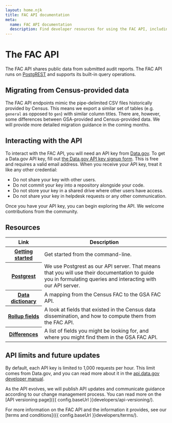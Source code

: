 ```yaml
---
layout: home.njk
title: FAC API documentation
meta:
  name: FAC API documentation
  description: Find developer resources for using the FAC API, including how to obtain a key and terms and conditions.
---
```


# The FAC API

The FAC API shares public data from submitted audit reports. The FAC API runs on <a href="https://postgrest.org" target="_blank">PostgREST</a> and supports its built-in query operations.

## Migrating from Census-provided data

The FAC API endpoints mimic the pipe-delimited CSV files historically provided by Census. This means we export a similar set of tables (e.g. `general` as opposed to `gen`) with similar column titles. There are, however, some differences between GSA-provided and Census-provided data. We will provide more detailed migration guidance in the coming months.

## Interacting with the API

To interact with the FAC API, you will need an API key from <a href="https://data.gov/" target="_blank">Data.gov</a>. To get a Data.gov API key, fill out <a href="https://api.data.gov/signup/" target="_blank">the Data.gov API key signup form</a>. This is free and requires a valid email address. When you receive your API key, treat it like any other credential:
- Do not share your key with other users.
- Do not commit your key into a repository alongside your code.
- Do not store your key in a shared drive where other users have access.
- Do not share your key in helpdesk requests or any other communication.

Once you have your API key, you can begin exploring the API. We welcome contributions from the community.

## Resources

<table class="usa-table">
  <thead>
    <tr>
      <th scope="col">Link</th>
      <th scope="col">Description</th>
    </tr>
  </thead>
  <tbody>
    <tr>
      <th scope="row">
        <a href="{{ config.baseUrl }}getting-started/">Getting started</a>
      </th>
      <td>
        Get started from the command-line.
      </td>
    </tr>
    <tr>
      <th scope="row">
        <a href="[getting-started/](https://postgrest.org/en/stable/references/api/tables_views.html)">Postgrest</a>
      </th>
      <td>
        We use Postgrest as our API server. That means that you will use their documentation to guide you in formulating queries and interacting with our API server.
      </td>
    </tr>
    <tr>
      <th scope="row">
        <a href="{{ config.baseUrl }}dictionary/">Data dictionary</a>
      </th>
      <td>
        A mapping from the Census FAC to the GSA FAC API.
      </td>
    </tr>
    <tr>
      <th scope="row">
        <a href="{{ config.baseUrl }}rollups/">Rollup fields</a>
      </th>
      <td>
        A look at fields that existed in the Census data dissemination, and how to compute them from the FAC API.
      </td>
    </tr>
    <tr>
      <th scope="row">
        <a href="{{ config.baseUrl }}differences/">Differences</a>
      </th>
      <td>
        A list of fields you might be looking for, and where you might find them in the GSA FAC API.
      </td>
    </tr>
  </tbody>
</table>


## API limits and future updates

By default, each API key is limited to 1,000 requests per hour. This limit comes from Data.gov, and you can read more about it in the <a href="https://api.data.gov/docs/developer-manual/" target="_blank">api.data.gov developer manual</a>.

As the API evolves, we will publish API updates and communicate guidance according to our change management process. You can read more on the [API versioning page]({{ config.baseUrl }}developers/api-versioning/).

For more information on the FAC API and the information it provides, see our [terms and conditions]({{ config.baseUrl }}developers/terms/).

